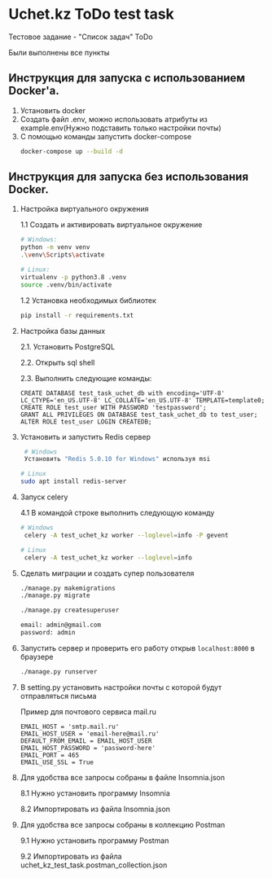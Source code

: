 # Uchet.kz ToDo test task

Тестовое задание - "Список задач" ToDo

Были выполнены все пункты

## Инструкция для запуска с использованием Docker'а.

1. Установить docker
2. Создать файл .env, можно использовать атрибуты из example.env(Нужно подставить только настройки почты)
3. С помощью команды запустить docker-compose
   ```bash
   docker-compose up --build -d

## Инструкция для запуска без использования Docker.

1. Настройка виртуального окружения

   1.1 Создать и активировать виртуальное окружение

    ```bash
   # Windows:
    python -m venv venv
   .\venv\Scripts\activate
   
   # Linux:
   virtualenv -p python3.8 .venv
   source .venv/bin/activate
    ```
   1.2 Установка необходимых библиотек

    ```bash
    pip install -r requirements.txt
    ```

2. Настройка базы данных

   2.1. Установить PostgreSQL

   2.2. Открыть sql shell

   2.3. Выполнить следующие команды:
    ```postgresplsql
    CREATE DATABASE test_task_uchet_db with encoding='UTF-8' LC_CTYPE='en_US.UTF-8' LC_COLLATE='en_US.UTF-8' TEMPLATE=template0;
    CREATE ROLE test_user WITH PASSWORD 'testpassword';
    GRANT ALL PRIVILEGES ON DATABASE test_task_uchet_db to test_user;
    ALTER ROLE test_user LOGIN CREATEDB;
    ```

3. Установить и запустить Redis сервер

   ```bash
    # Windows 
    Установить "Redis 5.0.10 for Windows" используя msi
   
   # Linux
   sudo apt install redis-server
    ```
4. Запуск celery

   4.1 В командой строке выполнить следующую команду
   ```bash
   # Windows
    celery -A test_uchet_kz worker --loglevel=info -P gevent
   
   # Linux
    celery -A test_uchet_kz worker --loglevel=info
    ```

5. Сделать миграции и создать супер пользователя

    ```bash
    ./manage.py makemigrations
    ./manage.py migrate
    ```

    ```bash
    ./manage.py createsuperuser
   
   email: admin@gmail.com
   password: admin
    ```

6. Запустить сервер и проверить его работу открыв `localhost:8000` в браузере

    ```bash
    ./manage.py runserver
    ```

7. В setting.py установить настройки почты с которой будут отправляться письма
   
   Пример для почтового сервиса mail.ru
    ```
   EMAIL_HOST = 'smtp.mail.ru'
   EMAIL_HOST_USER = 'email-here@mail.ru'
   DEFAULT_FROM_EMAIL = EMAIL_HOST_USER
   EMAIL_HOST_PASSWORD = 'password-here'
   EMAIL_PORT = 465
   EMAIL_USE_SSL = True
    ```

8. Для удобства все запросы собраны в файле Insomnia.json

   8.1 Нужно установить программу Insomnia

   8.2 Импортировать из файла Insomnia.json

9. Для удобства все запросы собраны в коллекцию Postman

    9.1 Нужно установить программу Postman

    9.2 Импортировать из файла uchet_kz_test_task.postman_collection.json